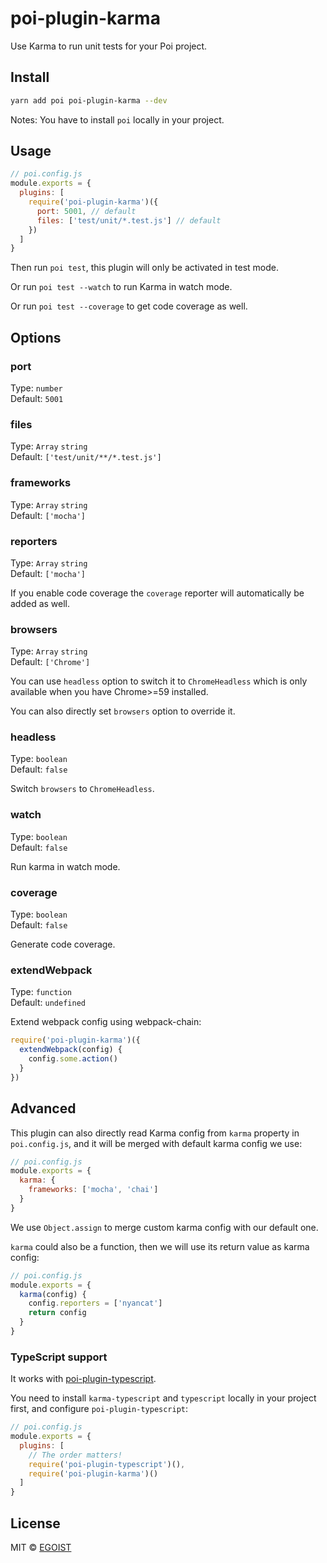 # poi-plugin-karma

Use Karma to run unit tests for your Poi project.

## Install

```bash
yarn add poi poi-plugin-karma --dev
```

Notes: You have to install `poi` locally in your project.

## Usage

```js
// poi.config.js
module.exports = {
  plugins: [
    require('poi-plugin-karma')({
      port: 5001, // default
      files: ['test/unit/*.test.js'] // default
    })
  ]
}
```

Then run `poi test`, this plugin will only be activated in test mode.

Or run `poi test --watch` to run Karma in watch mode.

Or run `poi test --coverage` to get code coverage as well.

## Options

### port

Type: `number`<br>
Default: `5001`

### files

Type: `Array` `string`<br>
Default: `['test/unit/**/*.test.js']`

### frameworks

Type: `Array` `string`<br>
Default: `['mocha']`

### reporters

Type: `Array` `string`<br>
Default: `['mocha']`

If you enable code coverage the `coverage` reporter will automatically be added as well.

### browsers

Type: `Array` `string`<br>
Default: `['Chrome']`

You can use `headless` option to switch it to `ChromeHeadless` which is only available when you have Chrome>=59 installed.

You can also directly set `browsers` option to override it.

### headless

Type: `boolean`<br>
Default: `false`

Switch `browsers` to `ChromeHeadless`.

### watch

Type: `boolean`<br>
Default: `false`

Run karma in watch mode.

### coverage

Type: `boolean`<br>
Default: `false`

Generate code coverage.

### extendWebpack

Type: `function`<br>
Default: `undefined`

Extend webpack config using webpack-chain:

```js
require('poi-plugin-karma')({
  extendWebpack(config) {
    config.some.action()
  }
})
```

## Advanced

This plugin can also directly read Karma config from `karma` property in `poi.config.js`, and it will be merged with default karma config we use:

```js
// poi.config.js
module.exports = {
  karma: {
    frameworks: ['mocha', 'chai']
  }
}
```

We use `Object.assign` to merge custom karma config with our default one.

`karma` could also be a function, then we will use its return value as karma config:

```js
// poi.config.js
module.exports = {
  karma(config) {
    config.reporters = ['nyancat']
    return config
  }
}
```

### TypeScript support

It works with [poi-plugin-typescript](https://github.com/egoist/poi/tree/master/packages/poi-plugin-typescript).

You need to install `karma-typescript` and `typescript` locally in your project first, and configure `poi-plugin-typescript`:

```js
// poi.config.js
module.exports = {
  plugins: [
    // The order matters!
    require('poi-plugin-typescript')(),
    require('poi-plugin-karma')()
  ]
}
```

## License

MIT &copy; [EGOIST](https://github.com/egoist)
